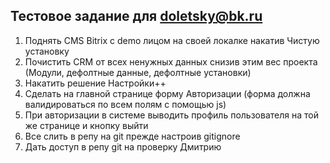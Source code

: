 ## Тестовое задание для doletsky@bk.ru

1. Поднять CMS Bitrix с demo лицом на своей локалке накатив Чистую установку
2. Почистить CRM от всех ненужных данных снизив этим вес проекта (Модули, дефолтные данные, дефолтные установки)
3. Накатить решение Настройки++
4. Сделать на главной странице форму Авторизации (форма должна валидироваться по всем полям с помощью js)
5. При авторизации в системе выводить профиль пользователя на той же странице и кнопку выйти
6. Все слить в репу на git прежде настроив gitignore
7. Дать доступ в репу git на проверку Дмитрию